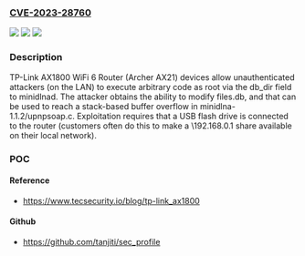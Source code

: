 ### [CVE-2023-28760](https://cve.mitre.org/cgi-bin/cvename.cgi?name=CVE-2023-28760)
![](https://img.shields.io/static/v1?label=Product&message=n%2Fa&color=blue)
![](https://img.shields.io/static/v1?label=Version&message=n%2Fa%20&color=brightgreen)
![](https://img.shields.io/static/v1?label=Vulnerability&message=n%2Fa&color=brightgreen)

### Description

TP-Link AX1800 WiFi 6 Router (Archer AX21) devices allow unauthenticated attackers (on the LAN) to execute arbitrary code as root via the db_dir field to minidlnad. The attacker obtains the ability to modify files.db, and that can be used to reach a stack-based buffer overflow in minidlna-1.1.2/upnpsoap.c. Exploitation requires that a USB flash drive is connected to the router (customers often do this to make a \\192.168.0.1 share available on their local network).

### POC

#### Reference
- https://www.tecsecurity.io/blog/tp-link_ax1800

#### Github
- https://github.com/tanjiti/sec_profile

